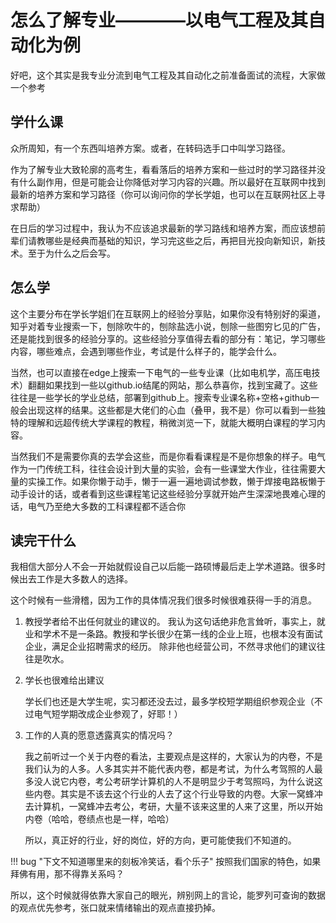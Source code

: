 # 怎么了解专业————以电气工程及其自动化为例

好吧，这个其实是我专业分流到电气工程及其自动化之前准备面试的流程，大家做一个参考

## 学什么课

众所周知，有一个东西叫培养方案。或者，在转码选手口中叫学习路径。

作为了解专业大致轮廓的高考生，看看落后的培养方案和一些过时的学习路径并没有什么副作用，但是可能会让你降低对学习内容的兴趣。所以最好在互联网中找到最新的培养方案和学习路径（你可以询问你的学长学姐，也可以在互联网社区上寻求帮助）

在日后的学习过程中，我认为不应该追求最新的学习路线和培养方案，而应该想前辈们请教哪些是经典而基础的知识，学习完这些之后，再把目光投向新知识，新技术。至于为什么之后会写。

## 怎么学

这个主要分布在学长学姐们在互联网上的经验分享贴，如果你没有特别好的渠道，知乎对着专业搜索一下，刨除吹牛的，刨除盐选小说，刨除一些图穷匕见的广告，还是能找到很多的经验分享的。这些经验分享值得去看的部分有：笔记，学习哪些内容，哪些难点，会遇到哪些作业，考试是什么样子的，能学会什么。

当然，也可以直接在edge上搜索一下电气的一些专业课（比如电机学，高压电技术）翻翻如果找到一些以github.io结尾的网站，那么恭喜你，找到宝藏了。这些往往是一些学长的学业总结，部署到github上。搜索专业课名称+空格+github一般会出现这样的结果。这些都是大佬们的心血（叠甲，我不是）你可以看到一些独特的理解和远超传统大学课程的教程，稍微浏览一下，就能大概明白课程的学习内容。

当然我们不是需要你真的去学会这些，而是你看看课程是不是你想象的样子。电气作为一门传统工科，往往会设计到大量的实验，会有一些课堂大作业，往往需要大量的实操工作。如果你懒于动手，懒于一遍一遍地调试参数，懒于焊接电路板懒于动手设计的话，或者看到这些课程笔记这些经验分享就开始产生深深地畏难心理的话，电气乃至绝大多数的工科课程都不适合你

## 读完干什么

我相信大部分人不会一开始就假设自己以后能一路硕博最后走上学术道路。很多时候出去工作是大多数人的选择。

这个时候有一些滑稽，因为工作的具体情况我们很多时候很难获得一手的消息。

1. 教授学者给不出任何就业的建议的。
    我认为这句话绝非危言耸听，事实上，就业和学术不是一条路。教授和学长很少在第一线的企业上班，也根本没有面试企业，满足企业招聘需求的经历。
    除非他也经营公司，不然寻求他们的建议往往是吹水。

2. 学长也很难给出建议

    学长们也还是大学生呢，实习都还没去过，最多学校短学期组织参观企业（不过电气短学期改成企业参观了，好耶！）
3. 工作的人真的愿意透露真实的情况吗？

    我之前听过一个关于内卷的看法，主要观点是这样的，大家认为的内卷，不是我们认为的人多。人多其实并不能代表内卷，都是考试，为什么考驾照的人最多没人说它内卷，考公考研学计算机的人不是明显少于考驾照吗，为什么说这些内卷。其实是不该去这个行业的人去了这个行业导致的内卷。大家一窝蜂冲去计算机，一窝蜂冲去考公，考研，大量不该来这里的人来了这里，所以开始内卷（哈哈，卷绩点也是一样，哈哈）

    所以，真正好的行业，好的岗位，好的方向，更可能使我们不知道的。

!!! bug "下文不知道哪里来的刻板冷笑话，看个乐子"
    按照我们国家的特色，如果拜佛有用，那不得靠关系吗？

所以，这个时候就得依靠大家自己的眼光，辨别网上的言论，能罗列可查询的数据的观点优先参考，张口就来情绪输出的观点直接扔掉。